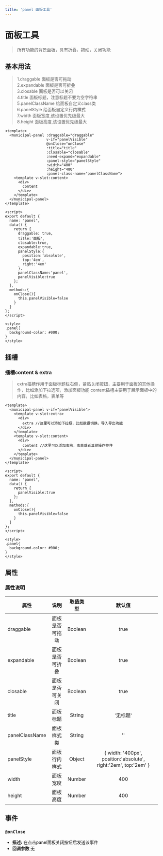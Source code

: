 ```yaml
---
title: 'panel 面板工具'
---
```


# 面板工具

> 所有功能的背景面板，具有折叠，拖动，关闭功能

## 基本用法

> 1.draggable 面板是否可拖动</br>
> 2.expandable 面板是否可折叠</br>
> 3.closable 面板是否可以关闭</br>
> 4.title 面板标题，注意标题不要为空字符串</br>
> 5.panelClassName 给面板自定义class类</br>
> 6.panelStyle 给面板自定义行内样式</br>
> 7.width 面板宽度,该设置优先级最大</br>
> 8.height 面板高度,该设置优先级最大</br>
```vue
<template>
  <municipal-panel :draggable="draggable"
                   v-if="panelVisible"
                   @onClose="onClose"
                   :title="title"
                   :closable="closable"
                   :need-expand="expandable"
                   :panel-style="panelStyle"
                   :width="400"
                   :height="400"
                   :panel-class-name="panelClassName">
    <template v-slot:content>
      <div>
        content
      </div>
    </template>
  </municipal-panel>
</template>

<script>
export default {
  name: "panel",
  data() {
    return {
      draggable: true,
      title:'面板',
      closable:true,
      expandable:true,
      panelStyle:{
        position:'absolute',
        top:'4em',
        right:'4em'
      },
      panelClassName:'panel',
      panelVisible:true
    };
  },
  methods:{
    onClose(){
      this.panelVisible=false
    }
  }
};
</script>

<style>
.panel{
  background-color: #000;
}
</style>
```

## 插槽

### 插槽content & extra
> extra插槽作用于面板标题栏右侧，紧贴关闭按钮，主要用于面板的其他操作，比如添加下拉选项，添加面板功能
> content插槽主要用于展示面板中的内容，比如表格，表单等

```vue
<template>
  <municipal-panel v-if="panelVisible">
    <template v-slot:extra>
      <div>
        extra //这里可以添加下拉框，比如数据切换，导入导出功能
      </div>
    </template>
    <template v-slot:content>
      <div>
        content //这里可以添加表格，表单或者其他操作控件
      </div>
    </template>
  </municipal-panel>
</template>

<script>
export default {
  name: "panel",
  data() {
    return {
      panelVisible:true
    };
  },
  methods:{
    onClose(){
      this.panelVisible=false
    }
  }
};
</script>

<style>
.panel{
  background-color: #000;
}
</style>
```

## 属性

### 属性说明

属性|说明|取值类型|默认值
--|:--:|:--:|:--:
draggable|面板是否可拖动|Boolean|true
expandable|面板是否可折叠|Boolean|true
closable|面板是否可关闭|Boolean|true
title|面板标题|String|'无标题'
panelClassName|面板样式类|String|''
panelStyle|面板行内样式|Object|{ width: '400px', position:'absolute', right:'2em', top:'2em' }
width|面板宽度|Number|400
height|面板高度|Number|400

## 事件

### `@onClose`

- **描述:** 在点击panel面板关闭按钮后发送该事件
- **回调参数** 无
